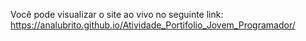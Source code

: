 Você pode visualizar o site ao vivo no seguinte link: https://analubrito.github.io/Atividade_Portifolio_Jovem_Programador/
